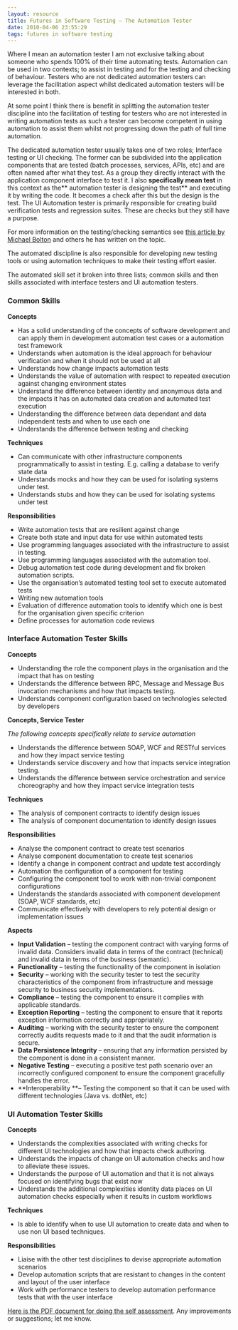```yaml
---
layout: resource
title: Futures in Software Testing – The Automation Tester
date: 2010-04-06 23:55:29
tags: futures in software testing
---
```

Where I mean an automation tester I am not exclusive talking about someone who spends 100% of their time automating tests. Automation can be used in two contexts; to assist in testing and for the testing and checking of behaviour. Testers who are not dedicated automation testers can leverage the facilitation aspect whilst dedicated automation testers will be interested in both.

At some point I think there is benefit in splitting the automation tester discipline into the facilitation of testing for testers who are not interested in writing automation tests as such a tester can become competent in using automation to assist them whilst not progressing down the path of full time automation.

The dedicated automation tester usually takes one of two roles; Interface testing or UI checking. The former can be subdivided into the application components that are tested (batch processes, services, APIs, etc) and are often named after what they test. As a group they directly interact with the application component interface to test it. I also **specifically mean test** in this context as the** automation tester is designing the test** and executing it by writing the code. It becomes a check after this but the design is the test. The UI Automation tester is primarily responsible for creating build verification tests and regression suites. These are checks but they still have a purpose.

For more information on the testing/checking semantics see [this article by Michael Bolton](http://www.developsense.com/blog/2009/08/testing-vs-checking/) and others he has written on the topic.

The automated discipline is also responsible for developing new testing tools or using automation techniques to make their testing effort easier.

The automated skill set it broken into three lists; common skills and then skills associated with interface testers and UI automation testers.

### Common Skills
**Concepts**

 - Has a solid understanding of the concepts of software development and can apply them in development automation test cases or a automation test framework
 - Understands when automation is the ideal approach for behaviour verification and when it should not be used at all
 - Understands how change impacts automation tests
 - Understands the value of automation with respect to repeated execution against changing environment states
 - Understand the difference between identity and anonymous data and the impacts it has on automated data creation and automated test execution
 - Understanding the difference between data dependant and data independent tests and when to use each one
 - Understands the difference between testing and checking

**Techniques**

 - Can communicate with other infrastructure components programmatically to assist in testing. E.g. calling a database to verify state data
 - Understands mocks and how they can be used for isolating systems under test.
 - Understands stubs and how they can be used for isolating systems under test

**Responsibilities**

 - Write automation tests that are resilient against change
 - Create both state and input data for use within automated tests
 - Use programming languages associated with the infrastructure to assist in testing.
 - Use programming languages associated with the automation tool.
 - Debug automation test code during development and fix broken automation scripts.
 - Use the organisation’s automated testing tool set to execute automated tests
 - Writing new automation tools
 - Evaluation of difference automation tools to identify which one is best for the organisation given specific criterion
 - Define processes for automation code reviews


### Interface Automation Tester Skills
**Concepts**

 - Understanding the role the component plays in the organisation and the impact that has on testing
 - Understands the difference between RPC, Message and Message Bus invocation mechanisms and how that impacts testing.
 - Understands component configuration based on technologies selected by developers

**Concepts, Service Tester**

<em>The following concepts specifically relate to service automation</em>

 - Understands the difference between SOAP, WCF and RESTful services and how they impact service testing
 - Understands service discovery and how that impacts service integration testing.
 - Understands the difference between service orchestration and service choreography and how they impact service integration tests

**Techniques**

 - The analysis of component contracts to identify design issues
 - The analysis of component documentation to identify design issues

**Responsibilities**

 - Analyse the component contract to create test scenarios
 - Analyse component documentation to create test scenarios
 - Identify a change in component contract and update test accordingly
 - Automation the configuration of a component for testing
 - Configuring the component tool to work with non-trivial component configurations
 - Understands the standards associated with component development (SOAP, WCF standards, etc)
 - Communicate effectively with developers to rely potential design or implementation issues

**Aspects**

 - **Input Validation** – testing the component contract with varying forms of invalid data. Considers invalid data in terms of the contract (technical) and invalid data in terms of the business (semantic).
 - **Functionality** – testing the functionality of the component in isolation
 - **Security** – working with the security tester to test the security characteristics of the component from infrastructure and message security to business security implementations.
 - **Compliance** – testing the component to ensure it complies with applicable standards.
 - **Exception Reporting** – testing the component to ensure that it reports exception information correctly and appropriately.
 - **Auditing** – working with the security tester to ensure the component correctly audits requests made to it and that the audit information is secure.
 - **Data Persistence Integrity** – ensuring that any information persisted by the component is done in a consistent manner.
 - **Negative Testing** – executing a positive test path scenario over an incorrectly configured component to ensure the component gracefully handles the error.
 - **Interoperability **– Testing the component so that it can be used with different technologies (Java vs. dotNet, etc)


### UI Automation Tester Skills
**Concepts**

 - Understands the complexities associated with writing checks for different UI technologies and how that impacts check authoring.
 - Understands the impacts of change on UI automation checks and how to alleviate these issues.
 - Understands the purpose of UI automation and that it is not always focused on identifying bugs that exist now
 - Understands the additional complexities identity data places on UI automation checks especially when it results in custom workflows

**Techniques**

 - Is able to identify when to use UI automation to create data and when to use non UI based techniques.

**Responsibilities**

 - Liaise with the other test disciplines to devise appropriate automation scenarios
 - Develop automation scripts that are resistant to changes in the content and layout of the user interface
 - Work with performance testers to develop automation performance tests that with the user interface

[Here is the PDF document for doing the self assessment](/files/road-map.automation-tester.pdf). Any improvements or suggestions; let me know.